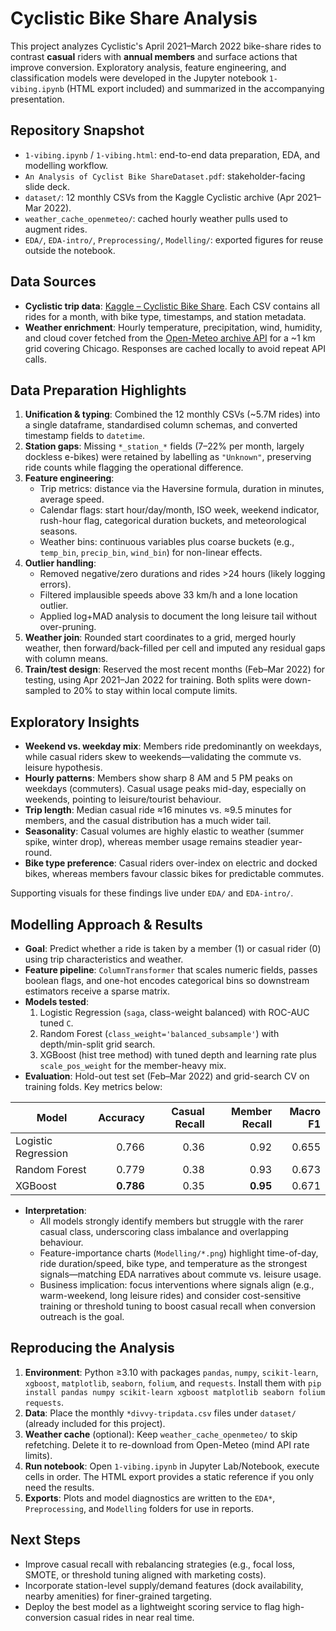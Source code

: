 # Cyclistic Bike Share Analysis

This project analyzes Cyclistic's April 2021–March 2022 bike-share rides to contrast **casual** riders with **annual members** and surface actions that improve conversion. Exploratory analysis, feature engineering, and classification models were developed in the Jupyter notebook `1-vibing.ipynb` (HTML export included) and summarized in the accompanying presentation.

## Repository Snapshot
- `1-vibing.ipynb` / `1-vibing.html`: end-to-end data preparation, EDA, and modelling workflow.
- `An Analysis of Cyclist Bike ShareDataset.pdf`: stakeholder-facing slide deck.
- `dataset/`: 12 monthly CSVs from the Kaggle Cyclistic archive (Apr 2021–Mar 2022).
- `weather_cache_openmeteo/`: cached hourly weather pulls used to augment rides.
- `EDA/`, `EDA-intro/`, `Preprocessing/`, `Modelling/`: exported figures for reuse outside the notebook.

## Data Sources
- **Cyclistic trip data**: [Kaggle – Cyclistic Bike Share](https://www.kaggle.com/datasets/evangower/cyclistic-bike-share). Each CSV contains all rides for a month, with bike type, timestamps, and station metadata.
- **Weather enrichment**: Hourly temperature, precipitation, wind, humidity, and cloud cover fetched from the [Open-Meteo archive API](https://open-meteo.com/) for a ~1 km grid covering Chicago. Responses are cached locally to avoid repeat API calls.

## Data Preparation Highlights
1. **Unification & typing**: Combined the 12 monthly CSVs (~5.7M rides) into a single dataframe, standardised column schemas, and converted timestamp fields to `datetime`.
2. **Station gaps**: Missing `*_station_*` fields (7–22% per month, largely dockless e-bikes) were retained by labelling as `"Unknown"`, preserving ride counts while flagging the operational difference.
3. **Feature engineering**:
   - Trip metrics: distance via the Haversine formula, duration in minutes, average speed.
   - Calendar flags: start hour/day/month, ISO week, weekend indicator, rush-hour flag, categorical duration buckets, and meteorological seasons.
   - Weather bins: continuous variables plus coarse buckets (e.g., `temp_bin`, `precip_bin`, `wind_bin`) for non-linear effects.
4. **Outlier handling**:
   - Removed negative/zero durations and rides >24 hours (likely logging errors).
   - Filtered implausible speeds above 33 km/h and a lone location outlier.
   - Applied log+MAD analysis to document the long leisure tail without over-pruning.
5. **Weather join**: Rounded start coordinates to a grid, merged hourly weather, then forward/back-filled per cell and imputed any residual gaps with column means.
6. **Train/test design**: Reserved the most recent months (Feb–Mar 2022) for testing, using Apr 2021–Jan 2022 for training. Both splits were down-sampled to 20% to stay within local compute limits.

## Exploratory Insights
- **Weekend vs. weekday mix**: Members ride predominantly on weekdays, while casual riders skew to weekends—validating the commute vs. leisure hypothesis.
- **Hourly patterns**: Members show sharp 8 AM and 5 PM peaks on weekdays (commuters). Casual usage peaks mid-day, especially on weekends, pointing to leisure/tourist behaviour.
- **Trip length**: Median casual ride ≈16 minutes vs. ≈9.5 minutes for members, and the casual distribution has a much wider tail.
- **Seasonality**: Casual volumes are highly elastic to weather (summer spike, winter drop), whereas member usage remains steadier year-round.
- **Bike type preference**: Casual riders over-index on electric and docked bikes, whereas members favour classic bikes for predictable commutes.

Supporting visuals for these findings live under `EDA/` and `EDA-intro/`.

## Modelling Approach & Results
- **Goal**: Predict whether a ride is taken by a member (1) or casual rider (0) using trip characteristics and weather.
- **Feature pipeline**: `ColumnTransformer` that scales numeric fields, passes boolean flags, and one-hot encodes categorical bins so downstream estimators receive a sparse matrix.
- **Models tested**:
  1. Logistic Regression (`saga`, class-weight balanced) with ROC-AUC tuned `C`.
  2. Random Forest (`class_weight='balanced_subsample'`) with depth/min-split grid search.
  3. XGBoost (hist tree method) with tuned depth and learning rate plus `scale_pos_weight` for the member-heavy mix.
- **Evaluation**: Hold-out test set (Feb–Mar 2022) and grid-search CV on training folds. Key metrics below:

| Model                | Accuracy | Casual Recall | Member Recall | Macro F1 |
|----------------------|---------:|--------------:|--------------:|---------:|
| Logistic Regression  | 0.766    | 0.36          | 0.92          | 0.655    |
| Random Forest        | 0.779    | 0.38          | 0.93          | 0.673    |
| XGBoost              | **0.786**| 0.35          | **0.95**      | 0.671    |

- **Interpretation**:
  - All models strongly identify members but struggle with the rarer casual class, underscoring class imbalance and overlapping behaviour.
  - Feature-importance charts (`Modelling/*.png`) highlight time-of-day, ride duration/speed, bike type, and temperature as the strongest signals—matching EDA narratives about commute vs. leisure usage.
  - Business implication: focus interventions where signals align (e.g., warm-weekend, long leisure rides) and consider cost-sensitive training or threshold tuning to boost casual recall when conversion outreach is the goal.

## Reproducing the Analysis
1. **Environment**: Python ≥3.10 with packages `pandas`, `numpy`, `scikit-learn`, `xgboost`, `matplotlib`, `seaborn`, `folium`, and `requests`. Install them with `pip install pandas numpy scikit-learn xgboost matplotlib seaborn folium requests`.
2. **Data**: Place the monthly `*divvy-tripdata.csv` files under `dataset/` (already included for this project).
3. **Weather cache** (optional): Keep `weather_cache_openmeteo/` to skip refetching. Delete it to re-download from Open-Meteo (mind API rate limits).
4. **Run notebook**: Open `1-vibing.ipynb` in Jupyter Lab/Notebook, execute cells in order. The HTML export provides a static reference if you only need the results.
5. **Exports**: Plots and model diagnostics are written to the `EDA*`, `Preprocessing`, and `Modelling` folders for use in reports.

## Next Steps
- Improve casual recall with rebalancing strategies (e.g., focal loss, SMOTE, or threshold tuning aligned with marketing costs).
- Incorporate station-level supply/demand features (dock availability, nearby amenities) for finer-grained targeting.
- Deploy the best model as a lightweight scoring service to flag high-conversion casual rides in near real time.
